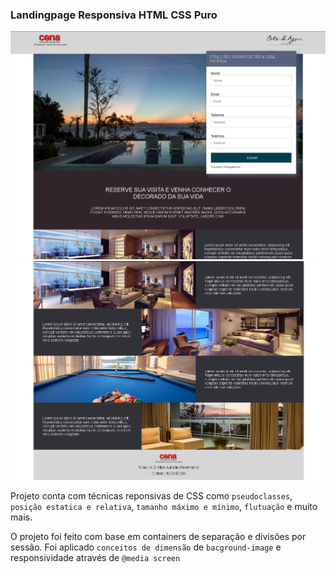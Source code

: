 ### Landingpage Responsiva HTML CSS Puro
![img](./assets/img/Landingpage_pagina1.PNG)
![img](./assets/img/Landingpage_pagina2.PNG)

Projeto conta com técnicas reponsivas de CSS como `pseudoclasses`, `posição estatica e relativa`, `tamanho máximo e mínimo`, `flutuação` e muito mais.

O projeto foi feito com base em containers de separação e divisões por sessão. Foi aplicado `conceitos de dimensão` de `bacground-image` e responsividade através de `@media screen`